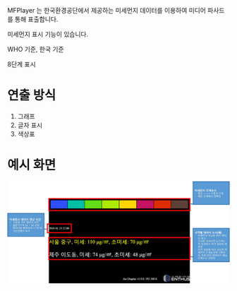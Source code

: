MFPlayer 는 한국환경공단에서 제공하는 미세먼지 데이터를 이용하여 미디어 파사드를 통해 표출합니다.

 미세먼지 표시 기능이 있습니다.

WHO 기준, 한국 기준

8단계 표시

# 연출 방식
1. 그래프
1. 글자 표시
1. 색상표

# 예시 화면
![](img/air_pollution.jpg)